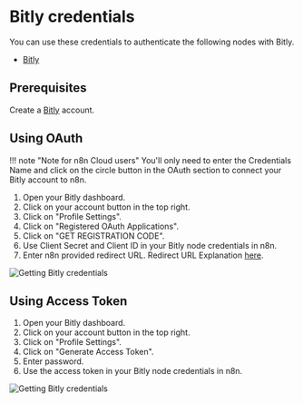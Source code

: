 # Bitly credentials

You can use these credentials to authenticate the following nodes with Bitly.

- [Bitly](/integrations/builtin/app-nodes/n8n-nodes-base.bitly/)

## Prerequisites

Create a [Bitly](https://www.bitly.com/) account.

## Using OAuth

!!! note "Note for n8n Cloud users"
    You'll only need to enter the Credentials Name and click on the circle button in the OAuth section to connect your Bitly account to n8n.


1. Open your Bitly dashboard.
2. Click on your account button in the top right.
3. Click on "Profile Settings".
4. Click on "Registered OAuth Applications".
5. Click on "GET REGISTRATION CODE".
6. Use Client Secret and Client ID in your Bitly node credentials in n8n.
7. Enter n8n provided redirect URL. Redirect URL Explanation [here](/).


![Getting Bitly credentials](/_images/integrations/builtin/credentials/bitly/using-oauth.gif)

## Using Access Token

1. Open your Bitly dashboard.
2. Click on your account button in the top right.
3. Click on "Profile Settings".
4. Click on "Generate Access Token".
5. Enter password.
6. Use the access token in your Bitly node credentials in n8n.


![Getting Bitly credentials](/_images/integrations/builtin/credentials/bitly/using-access-token.gif)
